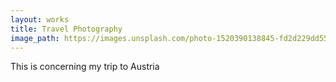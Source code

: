 ```yaml
---
layout: works
title: Travel Photography
image_path: https://images.unsplash.com/photo-1520390138845-fd2d229dd553?ixlib=rb-1.2.1&ixid=eyJhcHBfaWQiOjEyMDd9&auto=format&fit=crop&w=1489&q=80
---
```


This is concerning my trip to Austria